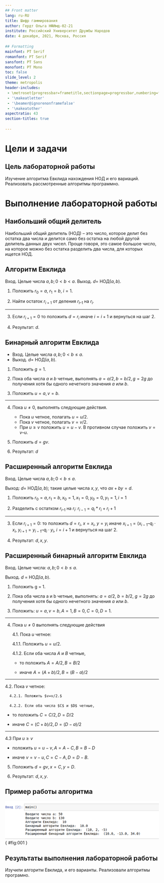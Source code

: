 ```yaml
---
## Front matter
lang: ru-RU
title: Шифр гаммирования
author: Гердт Ольга НФИмд-02-21
institute: Российский Университет Дружбы Народов
date: 4 декабря, 2021, Москва, Россия

## Formatting
mainfont: PT Serif
romanfont: PT Serif
sansfont: PT Sans
monofont: PT Mono
toc: false
slide_level: 2
theme: metropolis
header-includes: 
 - \metroset{progressbar=frametitle,sectionpage=progressbar,numbering=fraction}
 - '\makeatletter'
 - '\beamer@ignorenonframefalse'
 - '\makeatother'
aspectratio: 43
section-titles: true

---
```


# Цели и задачи

## Цель лабораторной работы

Изучение алгоритма Евклида нахождения НОД и его вариаций. Реализовать рассмотренные алгоритмы программно.

# Выполнение лабораторной работы

## Наибольший общий делитель

Наибольший общий делитель (НОД) – это число, которое делит без остатка два числа и делится само без остатка на любой другой делитель данных двух чисел. Проще говоря, это самое большое число, на которое можно без остатка разделить два числа, для которых ищется НОД.

## Алгоритм Евклида

Вход. Целые числа $a, b; 0 < b < a$.
Выход. $d =$ НОД$(a,b)$.

1. Положить $r_0 = a$, $r_1 = b$, $i = 1$.

2. Найти остаток $r_{i+1}$ от деления $r_{i–1}$ на $r_i$.

------

3. Если $r_{i+1} = 0$
   то положить $d = r_i$
   иначе $i = i+1$
   и вернуться на шаг 2.
   
4. Результат: $d$.

## Бинарный алгоритм Евклида

* Вход. Целые числа $a, b; 0 < b ≤ a$.
* Выход. $d =$ HOД$(a,b)$.

1. Положить $g = 1$.

2. Пока оба числа $a$ и $b$ четные, выполнять $a = a/2, b = b/2, g = 2g$ до получения хотя бы одного нечетного значения $a$ или $b$.

3. Положить $u = a, v = b$​.

------

4. Пока $u \neq 0$, выполнять следующие действия.
	
	- Пока $u$ четное, полагать $u = u/2$.
	- Пока $v$ четное, полагать $v = v/2$.
	- При $u \geq v$ положить $u = u - v$. В противном случае положить $v = v – u$.
	
5. Положить $d = gv$.

6. Результат: $d$

## Расширенный алгоритм Евклида

Вход. Целые числа $a, b; 0 < b \leqslant a$.

Выход: $d =$ НОД$(a, b)$; такие целые числа $x, y$, что $ax + by = d$.

1. Положить $r_0=a, r_1=b, x_0=1, x_1=0, y_0=0, y_1=1, i=1$

2. Разделить с остатком $r_{i–1}$ на $r_i$:
   $r_{i-1} = q_i*r_i + r_i + 1$
   
------
   
3. Если $r_{i+1} = 0$:
   то положить $d = r_i$, $x = x_i$, $y = y_i$
   иначе $x_{i+1} = (x_{i-1} – q_i \cdot x_i$, $y_{i+1} = y_{i-1} – q_i \cdot y_i$, $i = i + 1$
   и вернуться на шаг 2.
   
4. Результат: $d, x, y$.

## Расширенный бинарный алгоритм Евклида

Вход. Целые числа: $a, b; 0 < b \leqslant a.$

Выход. $d$ = HOД($a,b$).

1. Положить g = 1.

2. Пока оба числа a и b четные, выполнять:
   $a=a/2$, $b=b/2$, $g=2g$
   до получения хотя бы одного нечетного значения $a$ или $b$.

3. Положить: $u=a, v=b, A=1, B=0, C=0, D=1.$

------

4. Пока $u \neq 0$  выполнять следующие действия

   4.1. Пока $u$ четное:

      4.1.1. Положить $u=u/2.$

      4.1.2. Если оба числа $A$ и $B$ четные, 

   + то положить $A=A/2, B=B/2$

   + иначе $A=(A+b)/2, B=(B-a)/2$ 

------

   4.2. Пока $v$ четное:

      4.2.1. Положить $v=v/2.$

      4.2.2. Если оба числа $C$ и $D$ четные,

   - то положить $C=C/2, D=D/2$

   - иначе $C=(C+b)/2, D=(D-a)/2$

------

   4.3 При $u \geqslant v$

   + положить $u=u-v, A=A-C,B=B-D$

   + иначе $v=v-u,C=C-A, D=D-B.$

5. Положить $d=gv, x=C, y=D.$

6. Результат: $d, x, y.$

## Пример работы алгоритма

![Работа алгоритма](image/1.png){ #fig:001 }

## Результаты выполнения лабораторной работы

Изучили алгоритм Евклида, и его варианты. Реализовали алгоритмы програмно.